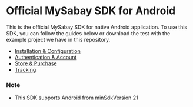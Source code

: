 # Official MySabay SDK for Android

This is the official MySabay SDK for native Android application. To use this SDK, you can follow the guides below or download the test with the example project we have in this repository.

- [Installation & Configuration](INSTALLATION.md)
- [Authentication & Account](ACCOUNT.md)
- [Store & Purchase](STORE.md)
- [Tracking](TRACKING.md)

### Note 
* This SDK supports Android from  minSdkVersion 21


